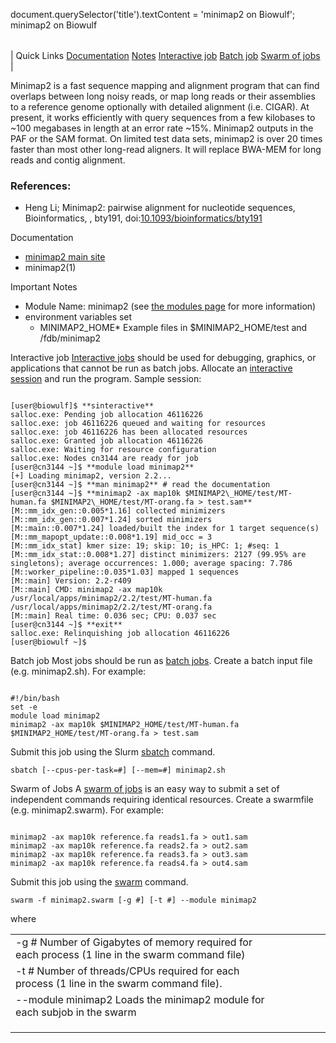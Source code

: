 

document.querySelector('title').textContent = 'minimap2 on Biowulf';
minimap2 on Biowulf


|  |
| --- |
| 
Quick Links
[Documentation](#doc)
[Notes](#notes)
[Interactive job](#int) 
[Batch job](#sbatch) 
[Swarm of jobs](#swarm) 
 |



Minimap2 is a fast sequence mapping and alignment program that can find overlaps between long noisy reads, or map long reads or their assemblies to a reference genome optionally with detailed alignment (i.e. CIGAR). At present, it works efficiently with query sequences from a few kilobases to ~100 megabases in length at an error rate ~15%. Minimap2 outputs in the PAF or the SAM format. On limited test data sets, minimap2 is over 20 times faster than most other long-read aligners. It will replace BWA-MEM for long reads and contig alignment.



### References:


* Heng Li; Minimap2: pairwise alignment for nucleotide sequences, Bioinformatics, , bty191, doi:[10.1093/bioinformatics/bty191](https://doi.org/10.1093/bioinformatics/bty191)


Documentation
* [minimap2 main site](https://github.com/lh3/minimap2)
* minimap2(1)


Important Notes
* Module Name: minimap2 (see [the modules page](/apps/modules.html) for more information)
* environment variables set
	+ MINIMAP2\_HOME* Example files in $MINIMAP2\_HOME/test and /fdb/minimap2



Interactive job
[Interactive jobs](/docs/userguide.html#int) should be used for debugging, graphics, or applications that cannot be run as batch jobs.
Allocate an [interactive session](/docs/userguide.html#int) and run the program. Sample session:



```

[user@biowulf]$ **sinteractive**
salloc.exe: Pending job allocation 46116226
salloc.exe: job 46116226 queued and waiting for resources
salloc.exe: job 46116226 has been allocated resources
salloc.exe: Granted job allocation 46116226
salloc.exe: Waiting for resource configuration
salloc.exe: Nodes cn3144 are ready for job
[user@cn3144 ~]$ **module load minimap2**
[+] Loading minimap2, version 2.2...
[user@cn3144 ~]$ **man minimap2** # read the documentation
[user@cn3144 ~]$ **minimap2 -ax map10k $MINIMAP2\_HOME/test/MT-human.fa $MINIMAP2\_HOME/test/MT-orang.fa > test.sam**
[M::mm_idx_gen::0.005*1.16] collected minimizers
[M::mm_idx_gen::0.007*1.24] sorted minimizers
[M::main::0.007*1.24] loaded/built the index for 1 target sequence(s)
[M::mm_mapopt_update::0.008*1.19] mid_occ = 3
[M::mm_idx_stat] kmer size: 19; skip: 10; is_HPC: 1; #seq: 1
[M::mm_idx_stat::0.008*1.27] distinct minimizers: 2127 (99.95% are singletons); average occurrences: 1.000; average spacing: 7.786
[M::worker_pipeline::0.035*1.03] mapped 1 sequences
[M::main] Version: 2.2-r409
[M::main] CMD: minimap2 -ax map10k /usr/local/apps/minimap2/2.2/test/MT-human.fa /usr/local/apps/minimap2/2.2/test/MT-orang.fa
[M::main] Real time: 0.036 sec; CPU: 0.037 sec
[user@cn3144 ~]$ **exit**
salloc.exe: Relinquishing job allocation 46116226
[user@biowulf ~]$

```


Batch job
Most jobs should be run as [batch jobs](/docs/userguide.html#submit).
Create a batch input file (e.g. minimap2.sh). For example:



```

#!/bin/bash
set -e
module load minimap2
minimap2 -ax map10k $MINIMAP2_HOME/test/MT-human.fa $MINIMAP2_HOME/test/MT-orang.fa > test.sam

```

Submit this job using the Slurm [sbatch](/docs/userguide.html) command.



```
sbatch [--cpus-per-task=#] [--mem=#] minimap2.sh
```

Swarm of Jobs 
A [swarm of jobs](/apps/swarm.html) is an easy way to submit a set of independent commands requiring identical resources.
Create a swarmfile (e.g. minimap2.swarm). For example:



```

minimap2 -ax map10k reference.fa reads1.fa > out1.sam
minimap2 -ax map10k reference.fa reads2.fa > out2.sam
minimap2 -ax map10k reference.fa reads3.fa > out3.sam
minimap2 -ax map10k reference.fa reads4.fa > out4.sam

```

Submit this job using the [swarm](/apps/swarm.html) command.



```
swarm -f minimap2.swarm [-g #] [-t #] --module minimap2
```

where


|  |  |  |  |  |  |
| --- | --- | --- | --- | --- | --- |
| -g #  Number of Gigabytes of memory required for each process (1 line in the swarm command file)
 | -t #  Number of threads/CPUs required for each process (1 line in the swarm command file).
 | --module minimap2  Loads the minimap2 module for each subjob in the swarm
 | |
 | |
 | |








